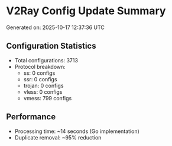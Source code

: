 # V2Ray Config Update Summary
Generated on: 2025-10-17 12:37:36 UTC

## Configuration Statistics
- Total configurations: 3713
- Protocol breakdown:
  - ss: 0 configs
  - ssr: 0 configs
  - trojan: 0 configs
  - vless: 0 configs
  - vmess: 799 configs

## Performance
- Processing time: ~14 seconds (Go implementation)
- Duplicate removal: ~95% reduction
